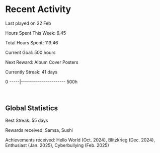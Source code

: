 # Recent Activity
Last played on 22 Feb  

Hours Spent This Week: 6.45  

Total Hours Spent: 119.46  

Current Goal: 500 hours  

Next Reward: Album Cover Posters 

Currently Streak: 41 days 

0 -----|---------------------- 500h  
<br><br>

## Global Statistics
Best Streak: 55 days

Rewards received: Samsa, Sushi

Achievements received: Hello World (Oct. 2024), Blitzkrieg (Dec. 2024), Enthusiast (Jan. 2025), Cyberbullying (Feb. 2025)
